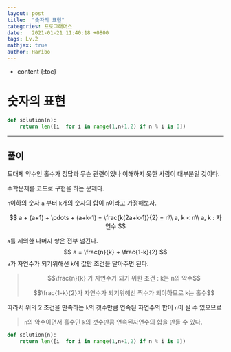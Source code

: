 ```yaml
---
layout: post
title:  "숫자의 표현"
categories: 프로그래머스
date:   2021-01-21 11:40:18 +0800
tags: Lv.2
mathjax: true
author: Haribo
---
```


* content
{:toc}
# 숫자의 표현

```python
def solution(n):
    return len([i  for i in range(1,n+1,2) if n % i is 0])
```

---









## 풀이

도대체 약수인 홀수가 정답과 무슨 관련이있나 이해하지 못한 사람이 대부분일 것이다.

수학문제를 코드로 구현을 하는 문제다.  

`n`이하의 숫자 `a` 부터 `k`개의 숫자의 합이 `n`이라고 가정해보자.  


$$
a + (a+1) + \cdots + (a+k-1) = \frac{k(2a+k-1)}{2} = n\\
a, k < n\\
a, k : 자연수
$$


`a`를 제외한 나머지 항은 전부 넘긴다.
$$
a = \frac{n}{k} + \frac{1-k}{2}
$$
`a`가 자연수가 되기위해선 `k`에 값만 조건을 달아주면 된다.

> $$\frac{n}{k} 가 자연수가 되기 위한 조건 : k는 n의 약수$$
>
> $$\frac{1-k}{2}가 자연수가 되기위해선 짝수가 되야하므로 k는 홀수$$

따라서 위의 2 조건을 만족하는 `k`의 갯수만큼 연속된 자연수의 합이 `n`이 될 수 있으므로

>  `n`의 약수이면서 홀수인 `k`의 갯수만큼 연속된자연수의 합을 만들 수 있다.

```python
def solution(n):
    return len([i  for i in range(1,n+1,2) if n % i is 0])
```

